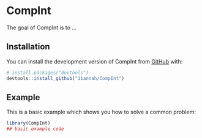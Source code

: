 
# CompInt

<!-- badges: start -->
<!-- badges: end -->

The goal of CompInt is to ...

## Installation

You can install the development version of CompInt from [GitHub](https://github.com/) with:

``` r
# install.packages("devtools")
devtools::install_github("11annah/CompInt")
```

## Example

This is a basic example which shows you how to solve a common problem:

``` r
library(CompInt)
## basic example code
```

